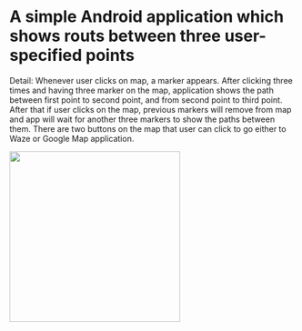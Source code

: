 # A simple Android application which shows routs between three user-specified points

Detail: Whenever user clicks on map, a marker appears. After clicking three times and having three marker on the map, application shows the path between first point to second point, and from second point to third point.
After that if user clicks on the map, previous markers will remove from map and app will wait for another three markers to show the paths between them.
There are two buttons on the map that user can click to go either to Waze or Google Map application.

<img src="https://lh6.googleusercontent.com/-9hD3KyzV8TCa5bRayjds_uIJvS2xJLrwnHc4-PA5HXib0Gbp9oFiLc36zDXwgK9uJK6DdPSyrUVmNM=w1600-h775-rw" width="300px"></img>
